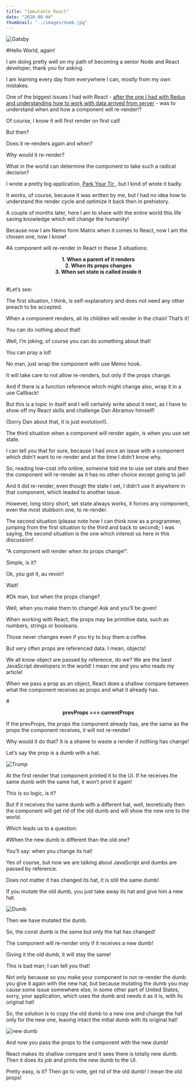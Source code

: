 ```yaml
---
title: “Immutable React"
date: "2020-08-04"
thumbnail: "../images/dumb.jpg"
---
```


![Gatsby](../images/dumb.jpg)

#Hello World, again!

I am doing pretty well on my path of becoming a senior Node and React developer, thank you for asking.

I am learning every day from everywhere I can, mostly from my own mistakes.

One of the biggest issues I had with React - <a href="https://bogdan.digital/redux-updates" target=_blank>after the one I had with Redux and understanding how to work with data arrived from server</a> - was to understand when and how a component will re-render!?

Of course, I know it will first render on first call!

But then?

Does it re-renders again and when?

Why would it re-render?

What in the world can determine the component to take such a radical decision?

I wrote a pretty big application, <a href="https://bogdan.digital/park-your-tir/" target=_blank> Park Your Tir </a>, but I kind of wrote it badly.

It works, of course, because it was written by me, but I had no idea how to understand the render cycle and optimize it back then in prehistory.

A couple of months later, here I am to share with the entire world this life saving knowledge which will change the humanity!

Because now I am Nemo form Matrix when it comes to React, now I am the chosen one, now I know!

#A component will re-render in React in these 3 situations:

  <center> <b>1. When a parent of it renders</b></center>
  <center> <b>2. When its props changes</b></center>
  <center> <b>3. When set state is called inside it</b></center>

</br>

#Let’s see:

The first situation, I think, is self-explanatory and does not need any other preach to be accepted.

When a component renders, all its children will render in the chain! That’s it!

You can do nothing about that!

Well, I’m joking, of course you can do something about that!

You can pray a lot!

No man, just wrap the component with use Memo hook.

It will take care to not allow re-renders, but only if the props change.

And if there is a function reference which might change also, wrap it in a use Callback!

But this is a topic in itself and I will certainly write about it next, as I have to show off my React skills and challenge Dan Abramov himself!

(Sorry Dan about that, it is just evolution!).

The third situation when a component will render again, is when you use set state.

I can tell you that for sure, because I had once an issue with a component which didn’t want to re-render and at the time I didn’t know why.

So, reading low-cost info online, someone told me to use set state and then the component will re-render as it has no other choice except going to jail!

And it did re-render, even though the state I set, I didn’t use it anywhere in that component, which leaded to another issue.

However, long story short, set state always works, it forces any component, even the most stubborn one, to re-render.

The second situation (please note how I can think now as a programmer, jumping from the first situation to the third and back to second); I was saying, the second situation is the one which interest us here in this discussion!

“A component will render when its props change!”.

Simple, is it?

Ok, you got it, au revoir!

Wait!

#Ok man, but when the props change?

Well, when you make them to change! Ask and you’ll be given!

When working with React, the props may be primitive data, such as numbers, strings or booleans.

Those never changes even if you try to buy them a coffee.

But very often props are referenced data. I mean, objects!

We all know object are passed by reference, do we? We are the best JavaScript developers in the world! I mean me and you who reads my article!

When we pass a prop as an object, React does a shallow compare between what the component receives as props and what it already has.

#<center><b>prevProps === currentProps</b></center>

If the prevProps, the props the component already has, are the same as the props the component receives, it will not re-render!

Why would it do that? It is a shame to waste a render if nothing has change!

Let’s say the prop is a dumb with a hat.

![Trump](../images/dumb-thumbonail.jpg)

At the first render that component printed it to the UI. If he receives the same dumb with the same hat, it won’t print it again!

This is so logic, is it?

But if it receives the same dumb with a different hat, well, teoretically then the component will get rid of the old dumb and will show the new one to the world.

Which leads us to a question:

#When the new dumb is different than the old one?

You’ll say: when you change its hat!

Yes of course, but now we are talking about JavaScript and dumbs are passed by reference.

Does not matter it has changed its hat, it is still the same dumb!

If you mutate the old dumb, you just take away its hat and give him a new hat.

![Dumb](../images/dumb-obj.png)

Then we have mutated the dumb.

So, the const dumb is the same but only the hat has changed!

The component will re-render only if it receives a new dumb!

Giving it the old dumb, it will stay the same!

This is bad man; I can tell you that!

Not only because so you make your component to not re-render the dumb you give it again with the new hat, but because mutating the dumb you may cause some issue somewhere else, in some other part of United States, sorry, your application, which uses the dumb and needs it as it is, with its original hat!

So, the solution is to copy the old dumb to a new one and change the hat only for the new one, leaving intact the initial dumb with its original hat!

![new dumb](../images/new-dumb.png)

And now you pass the props to the component with the new dumb!

React makes its shallow compare and it sees there is totally new dumb. Then it does its job and prints the new dumb to the UI.

Pretty easy, is it? Then go to vote, get rid of the old dumb! I mean the old props!
